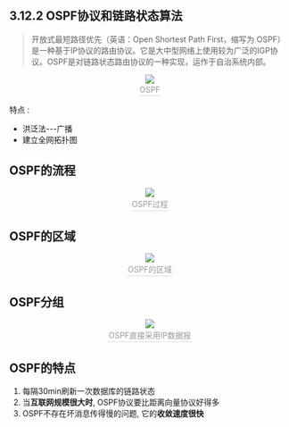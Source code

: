 ## 3.12.2 OSPF协议和链路状态算法

> 开放式最短路径优先（英语：Open Shortest Path First，缩写为 OSPF）是一种基于IP协议的路由协议。它是大中型网络上使用较为广泛的IGP协议。OSPF是对链路状态路由协议的一种实现，运作于自治系统内部。

<center><img src="https://youpai.roccoshi.top/img/20200714173415.png"><br><div style="border-bottom: 1px solid #d9d9d9;display: inline-block;color: #999;    padding: 2px;">OSPF</div> </center>

特点 : 

- 洪泛法---广播
- 建立全网拓扑图

## OSPF的流程

<center><img src="https://youpai.roccoshi.top/img/20200714173628.png"><br><div style="border-bottom: 1px solid #d9d9d9;display: inline-block;color: #999;    padding: 2px;">OSPF过程</div> </center>

## OSPF的区域

<center><img src="https://youpai.roccoshi.top/img/20200714173749.png"><br><div style="border-bottom: 1px solid #d9d9d9;display: inline-block;color: #999;    padding: 2px;">OSPF的区域</div> </center>

## OSPF分组

<center><img src="https://youpai.roccoshi.top/img/20200714175221.png"><br><div style="border-bottom: 1px solid #d9d9d9;display: inline-block;color: #999;    padding: 2px;">OSPF直接采用IP数据报</div> </center>

## OSPF的特点

1. 每隔30min刷新一次数据库的链路状态
2. 当**互联网规模很大时**,  OSPF协议要比距离向量协议好得多
3. OSPF不存在坏消息传得慢的问题, 它的**收敛速度很快**



